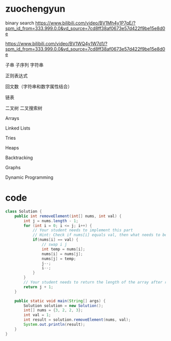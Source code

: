 

# zuochengyun

binary search 
https://www.bilibili.com/video/BV1Mh4y1P7qE/?spm_id_from=333.999.0.0&vd_source=7cd8ff38af0673e57d422f9be15e8d0e


https://www.bilibili.com/video/BV1WQ4y1W7d1/?spm_id_from=333.999.0.0&vd_source=7cd8ff38af0673e57d422f9be15e8d0e

子串
子序列
字符串

正则表达式

回文数（字符串和数字属性结合）

链表

二叉树 二叉搜索树

Arrays

Linked Lists

Tries

Heaps

Backtracking

Graphs

Dynamic Programming


# code

```java
class Solution {
    public int removeElement(int[] nums, int val) {
        int j = nums.length - 1;
        for (int i = 0; i <= j; i++) {
            // Your student needs to implement this part
            // Hint: Check if nums[i] equals val, then what needs to be done?
            if(nums[i] == val) {
                // swap i j
                int temp = nums[i];
                nums[i] = nums[j];
                nums[j] = temp;
                j--;
                i--;
            }
        }
        // Your student needs to return the length of the array after removing the elements
        return j + 1;
    }

    public static void main(String[] args) {
        Solution solution = new Solution();
        int[] nums = {3, 2, 2, 3};
        int val = 1;
        int result = solution.removeElement(nums, val);
        System.out.println(result);
    }
}

```